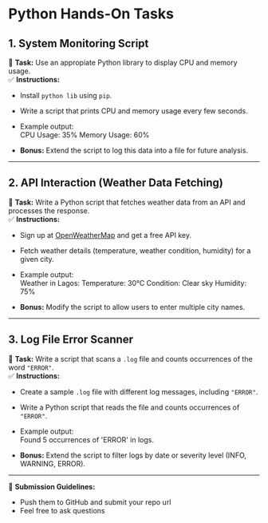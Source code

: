 # Python Hands-On Tasks

## 1. System Monitoring Script  
📌 **Task:** Use an appropiate Python library to display CPU and memory usage.  
✅ **Instructions:**  
- Install `python lib` using `pip`.  
- Write a script that prints CPU and memory usage every few seconds.  
- Example output:  
CPU Usage: 35% 
Memory Usage: 60%

- **Bonus:** Extend the script to log this data into a file for future analysis.  

---

## 2. API Interaction (Weather Data Fetching)  
📌 **Task:** Write a Python script that fetches weather data from an API and processes the response.  
✅ **Instructions:**  
- Sign up at [OpenWeatherMap](https://home.openweathermap.org/users/sign_up) and get a free API key.  
- Fetch weather details (temperature, weather condition, humidity) for a given city.  
- Example output:  
Weather in Lagos: 
Temperature: 30°C 
Condition: Clear sky 
Humidity: 75%


- **Bonus:** Modify the script to allow users to enter multiple city names.  

---

## 3. Log File Error Scanner  
📌 **Task:** Write a script that scans a `.log` file and counts occurrences of the word `"ERROR"`.  
✅ **Instructions:**  
- Create a sample `.log` file with different log messages, including `"ERROR"`.  
- Write a Python script that reads the file and counts occurrences of `"ERROR"`.  
- Example output:  
Found 5 occurrences of 'ERROR' in logs.

- **Bonus:** Extend the script to filter logs by date or severity level (INFO, WARNING, ERROR).  

---

🚀 **Submission Guidelines:**  
- Push them to GitHub and submit your repo url
- Feel free to ask questions

